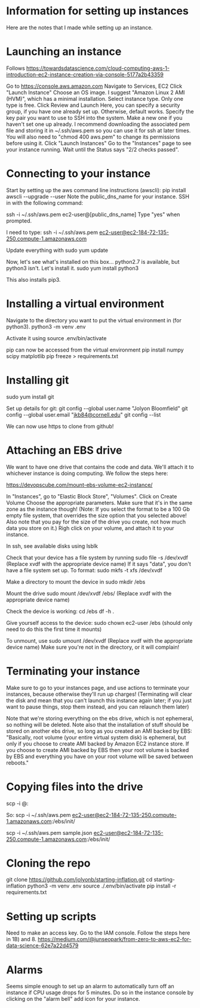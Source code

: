 # Information for setting up instances

Here are the notes that I made while setting up an instance.


# Launching an instance

Follows https://towardsdatascience.com/cloud-computing-aws-1-introduction-ec2-instance-creation-via-console-5177a2b43359

Go to https://console.aws.amazon.com
Navigate to Services, EC2
Click "Launch Instance"
Choose an OS image. I suggest "Amazon Linux 2 AMI (HVM)", which has a minimal installation.
Select instance type. Only one type is free.
Click Review and Launch
Here, you can specify a security group, if you have one already set up. Otherwise, default works.
Specify the key pair you want to use to SSH into the system. Make a new one if you haven't set one up already. I recommend downloading the associated pem file and storing it in ~/.ssh/aws.pem so you can use it for ssh at later times. You will also need to "chmod 400 aws.pem" to change its permissions before using it.
Click "Launch Instances"
Go to the "Instances" page to see your instance running.
Wait until the Status says "2/2 checks passed".

# Connecting to your instance

Start by setting up the aws command line instructions (awscli):
pip install awscli --upgrade --user
Note the public_dns_name for your instance.
SSH in with the following command:

ssh -i ~/.ssh/aws.pem ec2-user@[public_dns_name]
Type "yes" when prompted.

I need to type:
ssh -i ~/.ssh/aws.pem ec2-user@ec2-184-72-135-250.compute-1.amazonaws.com

Update everything with
sudo yum update

Now, let's see what's installed on this box...
python2.7 is available, but python3 isn't. Let's install it.
sudo yum install python3

This also installs pip3.

# Installing a virtual environment

Navigate to the directory you want to put the virtual environment in (for python3).
python3 -m venv .env

Activate it using
source .env/bin/activate

pip can now be accessed from the virtual environment
pip install numpy scipy matplotlib
pip freeze > requirements.txt


# Installing git

sudo yum install git

Set up details for git:
git config --global user.name "Jolyon Bloomfield"
git config --global user.email "jkb84@cornell.edu"
git config --list

We can now use https to clone from github!


# Attaching an EBS drive

We want to have one drive that contains the code and data. We'll attach it to whichever instance is doing computing. We follow the steps here:

https://devopscube.com/mount-ebs-volume-ec2-instance/

In "Instances", go to "Elastic Block Store", "Volumes".
Click on Create Volume
Choose the appropriate parameters. Make sure that it's in the same zone as the instance though! (Note: If you select the format to be a 100 Gb empty file system, that overrides the size option that you selected above! Also note that you pay for the size of the drive you create, not how much data you store on it.)
Righ click on your volume, and attach it to your instance.

In ssh, see available disks using
lsblk

Check that your device has a file system by running
sudo file -s /dev/xvdf
(Replace xvdf with the appropriate device name)
If it says "data", you don't have a file system set up. To format:
sudo mkfs -t xfs /dev/xvdf

Make a directory to mount the device in
sudo mkdir /ebs

Mount the drive
sudo mount /dev/xvdf /ebs/
(Replace xvdf with the appropriate device name)

Check the device is working:
cd /ebs
df -h .

Give yourself access to the device:
sudo chown ec2-user /ebs
(should only need to do this the first time it mounts)

To unmount, use
sudo umount /dev/xvdf
(Replace xvdf with the appropriate device name)
Make sure you're not in the directory, or it will complain!


# Terminating your instance

Make sure to go to your instances page, and use actions to terminate your instances, because otherwise they'll run up charges! (Terminating will clear the disk and mean that you can't launch this instance again later; if you just want to pause things, stop them instead, and you can relaunch them later)

Note that we're storing everything on the ebs drive, which is not ephemeral, so nothing will be deleted. Note also that the installation of stuff should be stored on another ebs drive, so long as you created an AMI backed by EBS:
"Basically, root volume (your entire virtual system disk) is ephemeral, but only if you choose to create AMI backed by Amazon EC2 instance store. If you choose to create AMI backed by EBS then your root volume is backed by EBS and everything you have on your root volume will be saved between reboots."


# Copying files into the drive

scp -i <key-pair-file> <data-file> <ec2-username>@<ec2-public-dns>:<ec2-directory>

So:
scp -i ~/.ssh/aws.pem <filename> ec2-user@ec2-184-72-135-250.compute-1.amazonaws.com:/ebs/init/

scp -i ~/.ssh/aws.pem sample.json ec2-user@ec2-184-72-135-250.compute-1.amazonaws.com:/ebs/init/


# Cloning the repo

git clone https://github.com/jolyonb/starting-inflation.git
cd starting-inflation
python3 -m venv .env
source ./.env/bin/activate
pip install -r requirements.txt


# Setting up scripts

Need to make an access key. Go to the IAM console.
Follow the steps here in 1B) and 8.
https://medium.com/@junseopark/from-zero-to-aws-ec2-for-data-science-62e7a22d4579


# Alarms

Seems simple enough to set up an alarm to automatically turn off an instance if CPU usage drops for 5 minutes. Do so in the instance console by clicking on the "alarm bell" add icon for your instance.
